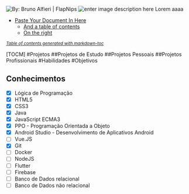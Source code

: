 ![By: Bruno Alfieri | FlapNips](https://i.imgur.com/7xR2g5c.gif)
![enter image description here](https://i.imgur.com/DZhTf8k.gif)
Lorem aaaa
- [Paste Your Document In Here](#paste-your-document-in-here)
  * [And a table of contents](#and-a-table-of-contents)
  * [On the right](#on-the-right)

<small><i><a href='http://ecotrust-canada.github.io/markdown-toc/'>Table of contents generated with markdown-toc</a></i></small>


[TOCM]
#Projetos
##Projetos de Estudo
##Projetos Pessoais
##Projetos Profissionais
#Habilidades
#Objetivos
## Conhecimentos

 - [x] Lógica de Programação 
 - [x] HTML5
 - [x] CSS3
 - [x] Java
 - [x] JavaScript ECMA3
 - [x] PPO - Programação Orientada a Objeto
 - [x] Android Studio - Desenvolvimento de Aplicativos Android
 - [ ] Vue.JS
 - [x] Git
 - [ ] Docker
 - [ ] NodeJS
 - [ ] Flutter
 - [ ] Firebase
 - [ ] Banco de Dados relacional
 - [ ] Banco de Dados não relacional
